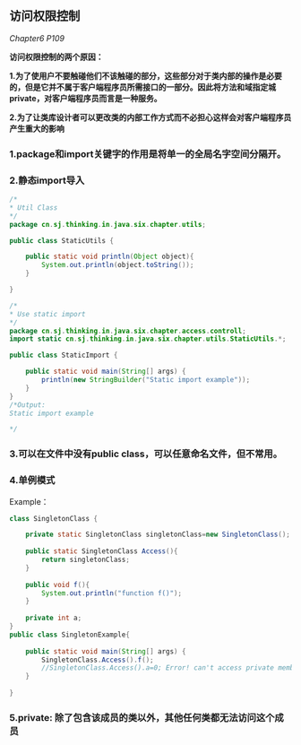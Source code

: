 ##  访问权限控制 

*Chapter6 P109*

**访问权限控制的两个原因：**

**1.为了使用户不要触碰他们不该触碰的部分，这些部分对于类内部的操作是必要的，但是它并不属于客户端程序员所需接口的一部分。因此将方法和域指定城private，对客户端程序员而言是一种服务。**

**2.为了让类库设计者可以更改类的内部工作方式而不必担心这样会对客户端程序员产生重大的影响**

###  1.package和import关键字的作用是将单一的全局名字空间分隔开。

###  2.静态import导入

```java
/*
* Util Class
*/
package cn.sj.thinking.in.java.six.chapter.utils;

public class StaticUtils {

    public static void println(Object object){
        System.out.println(object.toString());
    }

}
```

```java
/*
* Use static import
*/
package cn.sj.thinking.in.java.six.chapter.access.controll;
import static cn.sj.thinking.in.java.six.chapter.utils.StaticUtils.*;

public class StaticImport {

    public static void main(String[] args) {
        println(new StringBuilder("Static import example"));
    }
}
/*Output:
Static import example

*/
```

###  3.可以在文件中没有public class，可以任意命名文件，但不常用。

###  4.单例模式

Example：

```java
class SingletonClass {

    private static SingletonClass singletonClass=new SingletonClass();
    
    public static SingletonClass Access(){
        return singletonClass;
    }
    
    public void f(){
        System.out.println("function f()");
    }
    
    private int a;
}
public class SingletonExample{
    
    public static void main(String[] args) {
        SingletonClass.Access().f();
        //SingletonClass.Access().a=0; Error! can't access private member in other class which           //doesn't include class "SingletonClass"
    }
    
}
```

###  5.private: 除了包含该成员的类以外，其他任何类都无法访问这个成员

